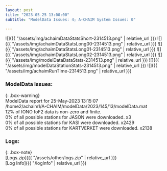 ```yaml
---
layout: post
title: "2023-05-25 13:00:00"
subtitle: "ModelData Issues: 4; A-CHAIM System Issues: 0"

---
```


![]({{ "/assets/img/achaimDataStatsShort-2314513.png" | relative_url }})
![]({{ "/assets/img/achaimDataStatsLong00-2314513.png" | relative_url }})
![]({{ "/assets/img/achaimDataStatsLong01-2314513.png" | relative_url }})
![]({{ "/assets/img/achaimDataStatsLong02-2314513.png" | relative_url }})
![]({{ "/assets/img/modelDataDataStats-2314513.png" | relative_url }})
![]({{ "/assets/img/modelDataStationStats-2314513.png" | relative_url }})
![]({{ "/assets/img/achaimRunTime-2314513.png" | relative_url }})


### ModelData Issues:  
  
{: .box-warning}  
 ModelData report for 25-May-2023 13:15:07   
 /home2/achaim1/A-CHAIM/modelData/2023/145/13/modelData.mat   
 12% of IONO foF2 data is non-zero and finite.   
 0% of all possible stations for JASON were downloaded. x3   
 0% of all possible stations for KASI were downloaded. x2429   
 0% of all possible stations for KARTVERKET were downloaded. x2138   
  


### Logs:  
  
{: .box-note}  
[Logs.zip]({{ "/assets/other/logs.zip" | relative_url }})  
[Log Info]({{ "/logInfo" | relative_url }})  
